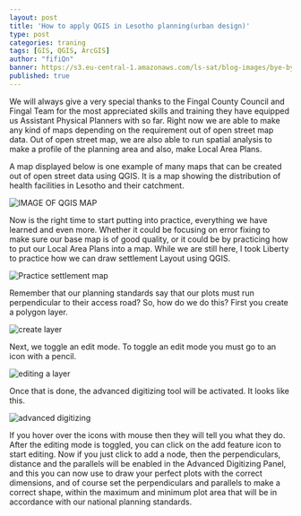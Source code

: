 ```yaml
---
layout: post
title: 'How to apply QGIS in Lesotho planning(urban design)'
type: post
categories: traning
tags: [GIS, QGIS, ArcGIS]
author: "fifiQn"
banner: https://s3.eu-central-1.amazonaws.com/ls-sat/blog-images/bye-bye-arcgis/00_qgis.png
published: true
---
```


We will always give a very special thanks to the Fingal County Council and Fingal Team for the most appreciated skills and training they have equipped us Assistant Physical Planners with so far. Right now we are able to make any kind of maps depending on the requirement out of open street map data. Out of open street map, we are also able to run spatial analysis to make a profile of the planning area and also, make Local Area Plans.  

A map displayed below is one example of many maps that can be created out of open street data using QGIS. It is a map showing the distribution of health facilities in Lesotho and their catchment. 

![IMAGE OF QGIS MAP](https://s3.eu-central-1.amazonaws.com/ls-sat/blog-images/bye-bye-arcgis/00_qgis.png)

Now is the right time to start putting into practice, everything we have learned and even more. Whether it could be focusing on error fixing to make sure our base map is of good quality, or it could be by practicing how to put our Local Area Plans into a map. While we are still here, I took Liberty to practice how we can draw settlement Layout using QGIS. 

![Practice settlement map](https://s3.eu-central-1.amazonaws.com/ls-sat/blog-images/bye-bye-arcgis/01_qgis-settlement.png)

Remember that our planning standards say that our plots must run perpendicular to their access road? So, how do we do this?  First you create a polygon layer.

![create layer](https://s3.eu-central-1.amazonaws.com/ls-sat/blog-images/bye-bye-arcgis/02_create-layer.png)

Next, we toggle an edit mode. To toggle an edit mode you must go to an icon with a pencil.

![editing a layer](https://s3.eu-central-1.amazonaws.com/ls-sat/blog-images/bye-bye-arcgis/03_edit.png)

Once that is done, the advanced digitizing tool will be activated. It looks like this.

![advanced digitizing](https://s3.eu-central-1.amazonaws.com/ls-sat/blog-images/bye-bye-arcgis/04_digitize.png)

If you hover over the icons with mouse then they will tell you what they do. After the editing mode is toggled, you can click on the add feature icon to start editing. Now if you just click to add a node, then the perpendiculars, distance and the parallels will be enabled in the Advanced Digitizing Panel, and this you can now use to draw your perfect plots with the correct dimensions, and of course set the perpendiculars and parallels to make a correct shape, within the maximum and minimum plot area that will be in accordance with our national planning standards.

